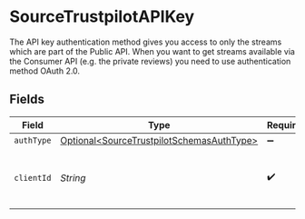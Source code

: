 # SourceTrustpilotAPIKey

The API key authentication method gives you access to only the streams which are part of the Public API. When you want to get streams available via the Consumer API (e.g. the private reviews) you need to use authentication method OAuth 2.0.


## Fields

| Field                                                                                                | Type                                                                                                 | Required                                                                                             | Description                                                                                          |
| ---------------------------------------------------------------------------------------------------- | ---------------------------------------------------------------------------------------------------- | ---------------------------------------------------------------------------------------------------- | ---------------------------------------------------------------------------------------------------- |
| `authType`                                                                                           | [Optional\<SourceTrustpilotSchemasAuthType>](../../models/shared/SourceTrustpilotSchemasAuthType.md) | :heavy_minus_sign:                                                                                   | N/A                                                                                                  |
| `clientId`                                                                                           | *String*                                                                                             | :heavy_check_mark:                                                                                   | The API key of the Trustpilot API application.                                                       |